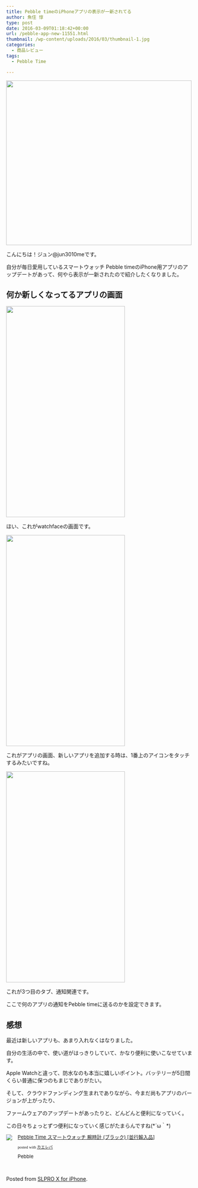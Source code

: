 ```yaml
---
title: Pebble timeのiPhoneアプリの表示が一新されてる
author: 魚住 惇
type: post
date: 2016-03-09T01:18:42+00:00
url: /pebble-app-new-11551.html
thumbnail: /wp-content/uploads/2016/03/thumbnail-1.jpg
categories:
  - 商品レビュー
tags:
  - Pebble Time

---
```

<img decoding="async" loading="lazy" alt="" src="/wp-content/uploads/2016/03/slproImg_201603090834280.jpg" width="500" height="443" class="slproImg" />

<!--more-->

  
こんにちは！ジュン@jun3010meです。

自分が毎日愛用しているスマートウォッチ Pebble timeのiPhone用アプリのアップデートがあって、何やら表示が一新されたので紹介したくなりました。

## 何か新しくなってるアプリの画面

<img decoding="async" loading="lazy" alt="" src="/wp-content/uploads/2016/03/slproImg_201603090839420.jpg" width="320" height="568" class="slproImg" /> 

ほい、これがwatchfaceの画面です。

<img decoding="async" loading="lazy" alt="" src="/wp-content/uploads/2016/03/slproImg_201603090839421.jpg" width="320" height="568" class="slproImg" /> 

これがアプリの画面、新しいアプリを追加する時は、1番上のアイコンをタッチするみたいですね。

<img decoding="async" loading="lazy" alt="" src="/wp-content/uploads/2016/03/slproImg_201603090839422.jpg" width="320" height="568" class="slproImg" /> 

これが3つ目のタブ、通知関連です。

ここで何のアプリの通知をPebble timeに送るのかを設定できます。

## 感想

最近は新しいアプリも、あまり入れなくはなりました。

自分の生活の中で、使い道がはっきりしていて、かなり便利に使いこなせています。

Apple Watchと違って、防水なのも本当に嬉しいポイント。バッテリーが5日間くらい普通に保つのもまじでありがたい。

そして、クラウドファンディング生まれでありながら、今まだ尚もアプリのバージョンが上がったり、

ファームウェアのアップデートがあったりと、どんどんと便利になっていく。

この日々ちょっとずつ便利になっていく感じがたまらんですね(\*´ω｀\*)

<div class="kaerebalink-box" style="text-align:left;padding-bottom:20px;font-size:small;/zoom: 1;overflow: hidden;">
  <div class="kaerebalink-image" style="float:left;margin:0 15px 10px 0;">
    <a href="http://www.amazon.co.jp/exec/obidos/ASIN/B00Y2CYYQ8/jn050191-22/ref=nosim/" target="_blank" ><img decoding="async" src="http://ecx.images-amazon.com/images/I/41go35JvNWL._SL160_.jpg" style="border: none;" /></a>
  </div>
  <div class="kaerebalink-info" style="line-height:120%;/zoom: 1;overflow: hidden;">
    <div class="kaerebalink-name" style="margin-bottom:10px;line-height:120%">
      <a href="http://www.amazon.co.jp/exec/obidos/ASIN/B00Y2CYYQ8/jn050191-22/ref=nosim/" target="_blank" >Pebble Time スマートウォッチ 腕時計 (ブラック) [並行輸入品]</a></p>
      <div class="kaerebalink-powered-date" style="font-size:8pt;margin-top:5px;font-family:verdana;line-height:120%">
        posted with <a href="http://kaereba.com" rel="nofollow" target="_blank">カエレバ</a>
      </div>
    </div>
    <div class="kaerebalink-detail" style="margin-bottom:5px;">
      Pebble
    </div>
    <div class="kaerebalink-link1" style="margin-top:10px;">
    </div>
  </div>
  <div class="booklink-footer" style="clear: left">
  </div>
</div>

Posted from <a href="https://itunes.apple.com/us/app/slpro-x-for-iphone/id974900131?l=ja&#038;ls=1&#038;mt=8&#038;at=11l7gE" target="_blank" rel="nofollow">SLPRO X for iPhone</a>.